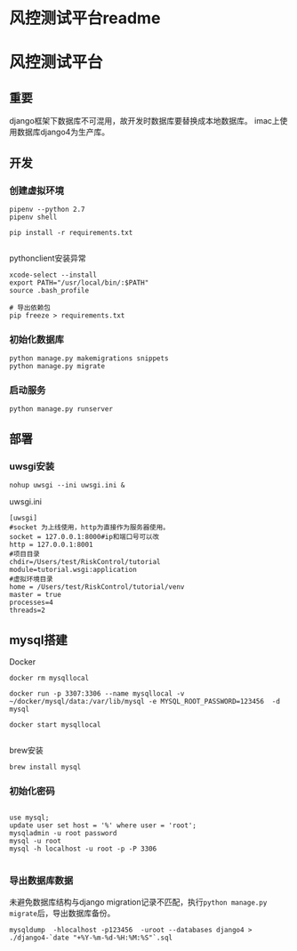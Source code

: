 # 风控测试平台readme
# 风控测试平台

## 重要

django框架下数据库不可混用，故开发时数据库要替换成本地数据库。
imac上使用数据库django4为生产库。



## 开发

### 创建虚拟环境

```
pipenv --python 2.7
pipenv shell

pip install -r requirements.txt 


```
pythonclient安装异常
```
xcode-select --install
export PATH="/usr/local/bin/:$PATH"
source .bash_profile 
```


```
# 导出依赖包
pip freeze > requirements.txt
```



###  初始化数据库



```
python manage.py makemigrations snippets
python manage.py migrate
```



### 启动服务

```
python manage.py runserver
```




## 部署

### uwsgi安装

```
nohup uwsgi --ini uwsgi.ini &
```
uwsgi.ini
```
[uwsgi]
#socket 为上线使用，http为直接作为服务器使用。
socket = 127.0.0.1:8000#ip和端口号可以改
http = 127.0.0.1:8001
#项目目录
chdir=/Users/test/RiskControl/tutorial
module=tutorial.wsgi:application
#虚拟环境目录
home = /Users/test/RiskControl/tutorial/venv
master = true         
processes=4
threads=2
```




## mysql搭建
Docker

```
docker rm mysqllocal

docker run -p 3307:3306 --name mysqllocal -v ~/docker/mysql/data:/var/lib/mysql -e MYSQL_ROOT_PASSWORD=123456  -d mysql

docker start mysqllocal


```

brew安装

```
brew install mysql
```





### 初始化密码

```

use mysql;
update user set host = '%' where user = 'root';
mysqladmin -u root password
mysql -u root
mysql -h localhost -u root -p -P 3306


```


### 导出数据库数据
未避免数据库结构与django migration记录不匹配，执行`python manage.py migrate`后，导出数据库备份。

```
mysqldump  -hlocalhost -p123456  -uroot --databases django4 > ./django4-`date "+%Y-%m-%d-%H:%M:%S"`.sql
```